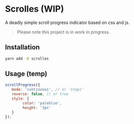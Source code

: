 # Scrolles (WIP)
A deadly simple scroll progress indicator based on css and js.

> Please note this project is in work in progress.

## Installation
```sh
yarn add -D scrolles
```

## Usage (temp)

```js
scrollProgress({
   mode: 'continuous', // or 'steps'
   reverse: false, // or true
   style: {
		color: 'paleblue',
		height: '3px'
   }
});
```
